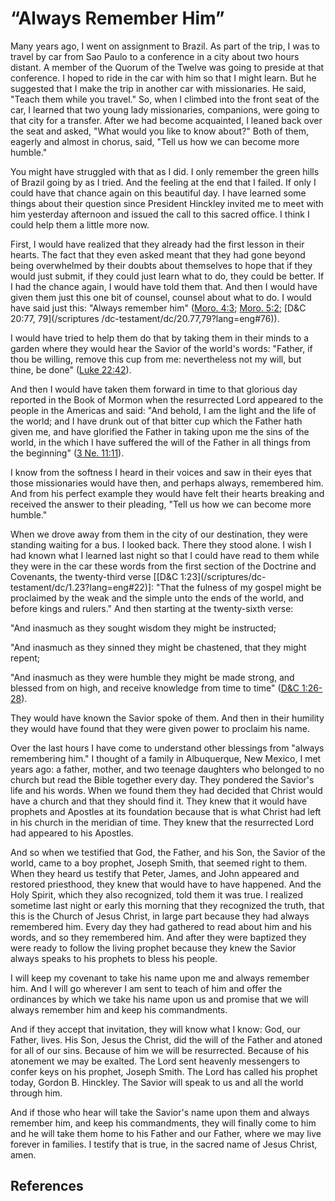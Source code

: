# “Always Remember Him”

Many years ago, I went on assignment to Brazil. As part of the trip, I was to
travel by car from Sao Paulo to a conference in a city about two hours
distant. A member of the Quorum of the Twelve was going to preside at that
conference. I hoped to ride in the car with him so that I might learn. But he
suggested that I make the trip in another car with missionaries. He said,
"Teach them while you travel." So, when I climbed into the front seat of the
car, I learned that two young lady missionaries, companions, were going to
that city for a transfer. After we had become acquainted, I leaned back over
the seat and asked, "What would you like to know about?" Both of them, eagerly
and almost in chorus, said, "Tell us how we can become more humble."

You might have struggled with that as I did. I only remember the green hills
of Brazil going by as I tried. And the feeling at the end that I failed. If
only I could have that chance again on this beautiful day. I have learned some
things about their question since President Hinckley invited me to meet with
him yesterday afternoon and issued the call to this sacred office. I think I
could help them a little more now.

First, I would have realized that they already had the first lesson in their
hearts. The fact that they even asked meant that they had gone beyond being
overwhelmed by their doubts about themselves to hope that if they would just
submit, if they could just learn what to do, they could be better. If I had
the chance again, I would have told them that. And then I would have given
them just this one bit of counsel, counsel about what to do. I would have said
just this: "Always remember him" ([Moro.
4:3](/scriptures/bofm/moro/4.3?lang=eng#2); [Moro.
5:2](/scriptures/bofm/moro/5.2?lang=eng#1); [D&amp;C 20:77, 79](/scriptures
/dc-testament/dc/20.77,79?lang=eng#76)).

I would have tried to help them do that by taking them in their minds to a
garden where they would hear the Savior of the world's words: "Father, if thou
be willing, remove this cup from me: nevertheless not my will, but thine, be
done" ([Luke 22:42](/scriptures/nt/luke/22.42?lang=eng#41)).

And then I would have taken them forward in time to that glorious day reported
in the Book of Mormon when the resurrected Lord appeared to the people in the
Americas and said: "And behold, I am the light and the life of the world; and
I have drunk out of that bitter cup which the Father hath given me, and have
glorified the Father in taking upon me the sins of the world, in the which I
have suffered the will of the Father in all things from the beginning" ([3 Ne.
11:11](/scriptures/bofm/3-ne/11.11?lang=eng#10)).

I know from the softness I heard in their voices and saw in their eyes that
those missionaries would have then, and perhaps always, remembered him. And
from his perfect example they would have felt their hearts breaking and
received the answer to their pleading, "Tell us how we can become more
humble."

When we drove away from them in the city of our destination, they were
standing waiting for a bus. I looked back. There they stood alone. I wish I
had known what I learned last night so that I could have read to them while
they were in the car these words from the first section of the Doctrine and
Covenants, the twenty-third verse [[D&amp;C 1:23](/scriptures/dc-
testament/dc/1.23?lang=eng#22)]: "That the fulness of my gospel might be
proclaimed by the weak and the simple unto the ends of the world, and before
kings and rulers." And then starting at the twenty-sixth verse:

"And inasmuch as they sought wisdom they might be instructed;

"And inasmuch as they sinned they might be chastened, that they might repent;

"And inasmuch as they were humble they might be made strong, and blessed from
on high, and receive knowledge from time to time" ([D&amp;C
1:26-28](/scriptures/dc-testament/dc/1.26-28?lang=eng#25)).

They would have known the Savior spoke of them. And then in their humility
they would have found that they were given power to proclaim his name.

Over the last hours I have come to understand other blessings from "always
remembering him." I thought of a family in Albuquerque, New Mexico, I met
years ago: a father, mother, and two teenage daughters who belonged to no
church but read the Bible together every day. They pondered the Savior's life
and his words. When we found them they had decided that Christ would have a
church and that they should find it. They knew that it would have prophets and
Apostles at its foundation because that is what Christ had left in his church
in the meridian of time. They knew that the resurrected Lord had appeared to
his Apostles.

And so when we testified that God, the Father, and his Son, the Savior of the
world, came to a boy prophet, Joseph Smith, that seemed right to them. When
they heard us testify that Peter, James, and John appeared and restored
priesthood, they knew that would have to have happened. And the Holy Spirit,
which they also recognized, told them it was true. I realized sometime last
night or early this morning that they recognized the truth, that this is the
Church of Jesus Christ, in large part because they had always remembered him.
Every day they had gathered to read about him and his words, and so they
remembered him. And after they were baptized they were ready to follow the
living prophet because they knew the Savior always speaks to his prophets to
bless his people.

I will keep my covenant to take his name upon me and always remember him. And
I will go wherever I am sent to teach of him and offer the ordinances by which
we take his name upon us and promise that we will always remember him and keep
his commandments.

And if they accept that invitation, they will know what I know: God, our
Father, lives. His Son, Jesus the Christ, did the will of the Father and
atoned for all of our sins. Because of him we will be resurrected. Because of
his atonement we may be exalted. The Lord sent heavenly messengers to confer
keys on his prophet, Joseph Smith. The Lord has called his prophet today,
Gordon B. Hinckley. The Savior will speak to us and all the world through him.

And if those who hear will take the Savior's name upon them and always
remember him, and keep his commandments, they will finally come to him and he
will take them home to his Father and our Father, where we may live forever in
families. I testify that is true, in the sacred name of Jesus Christ, amen.

## References

